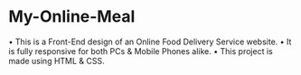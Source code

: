 # My-Online-Meal

• This is a Front-End design of an Online Food Delivery Service website.
• It is fully responsive for both PCs & Mobile Phones alike.
• This project is made using HTML & CSS.
